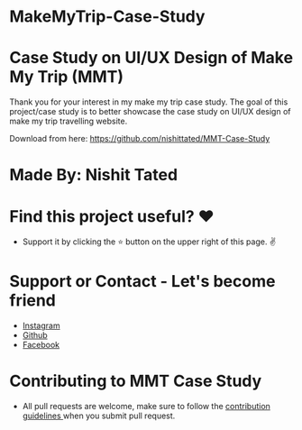 # MakeMyTrip-Case-Study

# Case Study on UI/UX Design of Make My Trip (MMT)
Thank you for your interest in my make my trip case study. The goal of this project/case study is to better showcase the case study on UI/UX design of make my trip travelling website. 
 
Download from here: https://github.com/nishittated/MMT-Case-Study

# Made By: Nishit Tated

# Find this project useful? ❤️
* Support it by clicking the ⭐️ button on the upper right of this page. ✌️

# Support or Contact - Let's become friend
* <a href="https://www.instagram.com/nishit.tated/">Instagram</a>
* <a href="https://www.github.com/nishittated/">Github</a>
* <a href="https://www.facebook.com/nishit.tated/">Facebook</a>

# Contributing to MMT Case Study
* All pull requests are welcome, make sure to follow the <a href="https://github.com/nishittated/MMT-Case-Study/blob/master/CONTRIBUTING.md">contribution guidelines </a>when you submit pull request.
